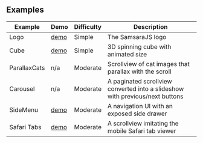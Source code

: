 Examples
---------

| Example  | Demo | Difficulty | Description |
| -------- | ---- | ---------- | ----------- |
| Logo | [demo](https://goo.gl/p4HQiv) | Simple | The SamsaraJS logo |
| Cube | [demo](https://goo.gl/Qz3wcw) | Simple | 3D spinning cube with animated size |
| ParallaxCats | n/a | Moderate | Scrollview of cat images that parallax with the scroll |
| Carousel | n/a | Moderate | A paginated scrollview converted into a slideshow with previous/next buttons |
| SideMenu | [demo](https://goo.gl/nhRGeg) | Moderate | A navigation UI with an exposed side drawer |
| Safari Tabs | [demo](http://goo.gl/BjDWCi) | Moderate | A scrollview imitating the mobile Safari tab viewer |